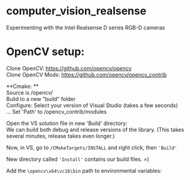 # computer_vision_realsense  
Experimenting with the Intel Realsense D series RGB-D cameras  


# OpenCV setup:  

Clone OpenCV: https://github.com/opencv/opencv  
Clone OpenCV Mods: https://github.com/opencv/opencv_contrib    

**Cmake: **  
Source is /opencv/  
Build to a new "build" folder  
Configure: Select your version of Visual Studio (takes a few seconds)  
 ... Set 'Path' to /opencv_contrib/modules    

Open the VS solution file in new 'Build' directory:  
We can build both debug and release versions of the library. (This takes several minutes, release takes even longer.)  

Now, in VS, go to `/CMakeTargets/INSTALL` and right click, then `'Build' ` 

New directory called `'Install'` contains our build files. =)  

Add the `\opencv\x64\vc16\bin` path to environmental variables:  
